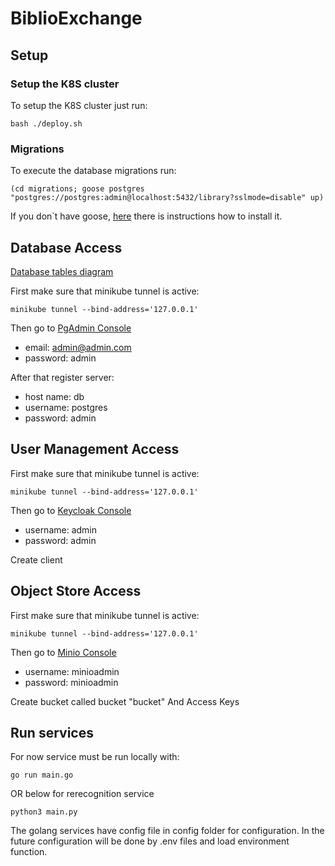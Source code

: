 # BiblioExchange

## Setup

### Setup the K8S cluster
To setup the K8S cluster just run:
```
bash ./deploy.sh
```

### Migrations
To execute the database migrations run:
```
(cd migrations; goose postgres "postgres://postgres:admin@localhost:5432/library?sslmode=disable" up)
```

If you don`t have goose, [here](https://github.com/pressly/goose#install) there is instructions how to install it.

## Database Access
[Database tables diagram](https://dbdiagram.io/d/65897b4289dea6279984649d)

First make sure that minikube tunnel is active:

```
minikube tunnel --bind-address='127.0.0.1'
```

Then go to [PgAdmin Console](http://localhost:5050/browser/)  
- email: admin@admin.com  
- password: admin


After that register server:  
- host name: db  
- username: postgres  
- password: admin

## User Management Access

First make sure that minikube tunnel is active:

```
minikube tunnel --bind-address='127.0.0.1'
```

Then go to [Keycloak Console](http://localhost:8080/realms/master/protocol/openid-connect/auth?client_id=security-admin-console&redirect_uri=http%3A%2F%2Flocalhost%3A8080%2Fadmin%2Fmaster%2Fconsole%2F&state=06ebf6eb-72bc-4da9-8684-d1803f60cf02&response_mode=fragment&response_type=code&scope=openid&nonce=58ccfaa8-1387-4e2a-8f28-1b42d61f61b7&code_challenge=Dd9ifIN9daS7n31jq0ziHjeoJaBrHDc_8OsqJjlHkLg&code_challenge_method=S256)  
- username: admin  
- password: admin

Create client
## Object Store Access

First make sure that minikube tunnel is active:

```
minikube tunnel --bind-address='127.0.0.1'
```

Then go to [Minio Console](http://localhost:9090/login)  
- username: minioadmin  
- password: minioadmin

Create bucket called bucket "bucket"
And Access Keys

## Run services

For now service must be run locally with:

```
go run main.go
```
OR below for rerecognition service
```
python3 main.py
```

The golang services have config file in config folder for configuration.
In the future configuration will be done by .env files and load environment function.
